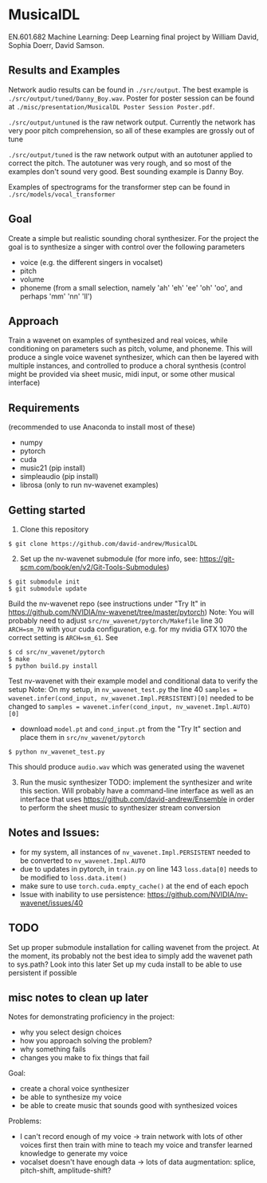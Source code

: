 # MusicalDL
EN.601.682 Machine Learning: Deep Learning final project by William David, Sophia Doerr, David Samson. 

## Results and Examples
Network audio results can be found in `./src/output`. The best example is `./src/output/tuned/Danny_Boy.wav`. Poster for poster session can be found at `./misc/presentation/MusicalDL Poster Session Poster.pdf`.

`./src/output/untuned` is the raw network output. Currently the network has very poor pitch comprehension, so all of these examples are grossly out of tune

`./src/output/tuned` is the raw network output with an autotuner applied to correct the pitch. The autotuner was very rough, and so most of the examples don't sound very good. Best sounding example is Danny Boy.

Examples of spectrograms for the transformer step can be found in `./src/models/vocal_transformer`


## Goal
Create a simple but realistic sounding choral synthesizer. For the project the goal is to synthesize a singer with control over the following parameters
- voice 	(e.g. the different singers in vocalset)
- pitch
- volume
- phoneme 	(from a small selection, namely 'ah' 'eh' 'ee' 'oh' 'oo', and perhaps 'mm' 'nn' 'll')




## Approach
Train a wavenet on examples of synthesized and real voices, while conditioning on parameters such as pitch, volume, and phoneme. This will produce a single voice wavenet synthesizer, which can then be layered with multiple instances, and controlled to produce a choral synthesis (control might be provided via sheet music, midi input, or some other musical interface)




## Requirements
(recommended to use Anaconda to install most of these)
- numpy
- pytorch
- cuda
- music21		(pip install)
- simpleaudio 	(pip install)
- librosa 		(only to run nv-wavenet examples)




## Getting started
1. Clone this repository

```
$ git clone https://github.com/david-andrew/MusicalDL
```


2. Set up the nv-wavenet submodule (for more info, see: https://git-scm.com/book/en/v2/Git-Tools-Submodules)

```
$ git submodule init
$ git submodule update
```

Build the nv-wavenet repo (see instructions under "Try It" in https://github.com/NVIDIA/nv-wavenet/tree/master/pytorch)
Note: You will probably need to adjust `src/nv_wavenet/pytorch/Makefile` line 30 `ARCH=sm_70` with your cuda configuration, e.g. for my nvidia GTX 1070 the correct setting is `ARCH=sm_61`. See 

```
$ cd src/nv_wavenet/pytorch
$ make
$ python build.py install
```

Test nv-wavenet with their example model and conditional data to verify the setup
Note: On my setup, in `nv_wavenet_test.py` the line 40 `samples = wavenet.infer(cond_input, nv_wavenet.Impl.PERSISTENT)[0]` needed to be changed to `samples = wavenet.infer(cond_input, nv_wavenet.Impl.AUTO)[0]`
- download `model.pt` and `cond_input.pt` from the "Try It" section and place them in `src/nv_wavenet/pytorch`

```
$ python nv_wavenet_test.py 
```

This should produce `audio.wav` which was generated using the wavenet


3. Run the music synthesizer
TODO: implement the synthesizer and write this section. Will probably have a command-line interface as well as an interface that uses https://github.com/david-andrew/Ensemble in order to perform the sheet music to synthesizer stream conversion



## Notes and Issues:
- for my system, all instances of `nv_wavenet.Impl.PERSISTENT` needed to be converted to `nv_wavenet.Impl.AUTO`
- due to updates in pytorch, in `train.py` on line 143  `loss.data[0]` needs to be modified to `loss.data.item()`
- make sure to use `torch.cuda.empty_cache()` at the end of each epoch
- Issue with inability to use persistence: https://github.com/NVIDIA/nv-wavenet/issues/40




## TODO
Set up proper submodule installation for calling wavenet from the project. At the moment, its probably not the best idea to simply add the wavenet path to sys.path? Look into this later
Set up my cuda install to be able to use persistent if possible




## misc notes to clean up later
Notes for demonstrating proficiency in the project:
- why you select design choices
- how you approach solving the problem?
- why something fails
- changes you make to fix things that fail

Goal:
- create a choral voice synthesizer
- be able to synthesize my voice
- be able to create music that sounds good with synthesized voices

Problems:
- I can't record enough of my voice -> train network with lots of other voices first then train with mine to teach my voice and transfer learned knowledge to generate my voice
- vocalset doesn't have enough data -> lots of data augmentation: splice, pitch-shift, amplitude-shift?